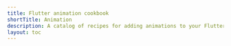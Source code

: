 ```yaml
---
title: Flutter animation cookbook
shortTitle: Animation
description: A catalog of recipes for adding animations to your Flutter app.
layout: toc
---
```

